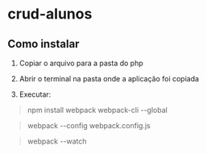 # crud-alunos

## Como instalar

1. Copiar o arquivo para a pasta do php

2. Abrir o terminal na pasta onde a aplicação foi copiada

3. Executar: 
> npm install webpack webpack-cli --global

> webpack --config webpack.config.js

> webpack --watch 
